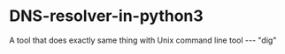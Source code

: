 # DNS-resolver-in-python3
A tool that does exactly same thing with Unix command line tool --- "dig"
